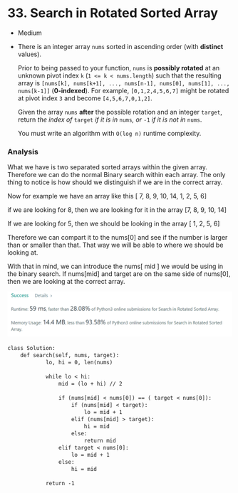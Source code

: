 # 33. Search in Rotated Sorted Array

* Medium
*   There is an integer array `nums` sorted in ascending order (with **distinct** values).

    Prior to being passed to your function, `nums` is **possibly rotated** at an unknown pivot index `k` (`1 <= k < nums.length`) such that the resulting array is `[nums[k], nums[k+1], ..., nums[n-1], nums[0], nums[1], ..., nums[k-1]]` (**0-indexed**). For example, `[0,1,2,4,5,6,7]` might be rotated at pivot index `3` and become `[4,5,6,7,0,1,2]`.

    Given the array `nums` **after** the possible rotation and an integer `target`, return _the index of_ `target` _if it is in_ `nums`_, or_ `-1` _if it is not in_ `nums`.

    You must write an algorithm with `O(log n)` runtime complexity.

### Analysis

What we have is two separated sorted arrays within the given array. Therefore we can do the normal Binary search within each array. The only thing to notice is how should we distinguish if we are in the correct array.&#x20;

Now for example we have an array like this \[ 7, 8, 9, 10, 14, 1, 2, 5, 6]

if we are looking for 8, then we are looking for it in the array \[7, 8, 9, 10, 14]

If we are looking for 5, then we should be looking in the array \[ 1, 2, 5, 6]

Therefore we can compart it to the nums\[0] and see if the number is larger than or smaller than that. That way we will be able to where we should be looking at.&#x20;

With that in mind, we can introduce the nums\[ mid ] we would be using in the binary search. If nums\[mid] and target are on the same side of nums\[0], then we are looking at the correct array.&#x20;

![](<../.gitbook/assets/image (19) (1) (1) (1) (1) (1) (1) (1).png>)

```
class Solution:
    def search(self, nums, target):
            lo, hi = 0, len(nums)

            while lo < hi:
                mid = (lo + hi) // 2

                if (nums[mid] < nums[0]) == ( target < nums[0]):
                    if (nums[mid] < target):
                        lo = mid + 1
                    elif (nums[mid] > target):
                        hi = mid
                    else:
                        return mid
                elif target < nums[0]:
                    lo = mid + 1
                else:
                    hi = mid

            return -1
        
```
